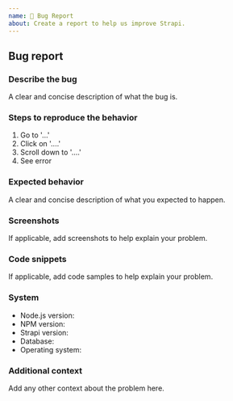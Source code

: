```yaml
---
name: 🐛 Bug Report
about: Create a report to help us improve Strapi.
---
```


<!--
Hello 👋 Thank you for submitting an issue.

Before you start, please make sure your issue is understandable and reproducible.
To make your issue readable make sure you use valid Markdown syntax.

https://guides.github.com/features/mastering-markdown/

Please ensure you have also read and understand the contributing guide.

https://github.com/strapi/strapi/blob/master/CONTRIBUTING.md#reporting-an-issue
-->

## Bug report

### Describe the bug

A clear and concise description of what the bug is.

### Steps to reproduce the behavior

1. Go to '...'
2. Click on '....'
3. Scroll down to '....'
4. See error

### Expected behavior

A clear and concise description of what you expected to happen.

### Screenshots

If applicable, add screenshots to help explain your problem.

### Code snippets

If applicable, add code samples to help explain your problem.

### System

- Node.js version: <!-- Please ensure you are using the Node LTS version (v12 / v14) -->
- NPM version:
- Strapi version: <!-- Beta and Alpha versions are no longer supported -->
- Database:
- Operating system:

### Additional context

Add any other context about the problem here.
